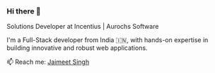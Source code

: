 ### Hi there 👋

Solutions Developer at Incentius | Aurochs Software

I'm a Full-Stack developer from India 🇮🇳, with hands-on expertise in building innovative and robust web applications.

📫 Reach me: [Jaimeet Singh](jaimeet.singh@aurochssoftware.com)
<!--
**jaimeetsingh-incentius/jaimeetsingh-incentius** is a ✨ _special_ ✨ repository because its `README.md` (this file) appears on your GitHub profile.

Here are some ideas to get you started:

- 🔭 I’m currently working on ...
- 🌱 I’m currently learning ...
- 👯 I’m looking to collaborate on ...
- 🤔 I’m looking for help with ...
- 💬 Ask me about ...
- 📫 How to reach me: ...
- 😄 Pronouns: ...
- ⚡ Fun fact: ...
-->
